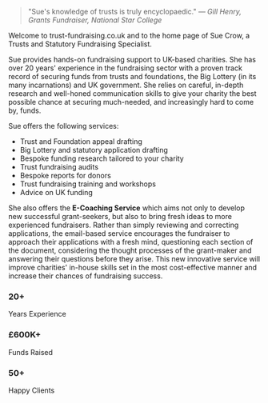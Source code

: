 <div class="about-text">
    <blockquote class="testimonial-highlight">
        "Sue's knowledge of trusts is truly encyclopaedic."
        <cite>— Gill Henry, Grants Fundraiser, National Star College</cite>
    </blockquote>
    <p>
        Welcome to trust-fundraising.co.uk and to the home page of Sue Crow, a Trusts and Statutory Fundraising Specialist.
    </p>
    <p>
        Sue provides hands-on fundraising support to UK-based charities. She has over 20 years' 
        experience in the fundraising sector with a proven track record of securing funds from 
        trusts and foundations, the Big Lottery (in its many incarnations) and UK government. 
        She relies on careful, in-depth research and well-honed communication skills to give 
        your charity the best possible chance at securing much-needed, and increasingly hard 
        to come by, funds.
    </p>
    <p>
        Sue offers the following services:
    </p>
    <ul>
        <li>Trust and Foundation appeal drafting</li>
        <li>Big Lottery and statutory application drafting</li>
        <li>Bespoke funding research tailored to your charity</li>
        <li>Trust fundraising audits</li>
        <li>Bespoke reports for donors</li>
        <li>Trust fundraising training and workshops</li>
        <li>Advice on UK funding</li>
    </ul>
    <p>
        She also offers the <strong>E-Coaching Service</strong> which aims not only to develop new successful grant-seekers, 
        but also to bring fresh ideas to more experienced fundraisers. Rather than simply reviewing 
        and correcting applications, the email-based service encourages the fundraiser to approach 
        their applications with a fresh mind, questioning each section of the document, considering 
        the thought processes of the grant-maker and answering their questions before they arise. 
        This new innovative service will improve charities' in-house skills set in the most 
        cost-effective manner and increase their chances of fundraising success.
    </p>
</div>
<div class="about-stats">
    <div class="stat">
        <h3>20+</h3>
        <p>Years Experience</p>
    </div>
    <div class="stat">
        <h3>£600K+</h3>
        <p>Funds Raised</p>
    </div>
    <div class="stat">
        <h3>50+</h3>
        <p>Happy Clients</p>
    </div>
</div>
